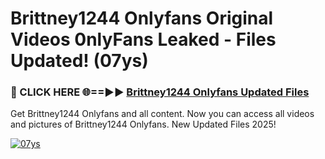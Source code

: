 # Brittney1244 Onlyfans Original Videos 0nlyFans Leaked - Files Updated! (07ys)

<h3>🔴 CLICK HERE 🌐==►► <a href="https://tinyurl.com/ehrbuxhb" rel="nofollow">Brittney1244 Onlyfans Updated Files</a></h3>

Get Brittney1244 Onlyfans and all content. Now you can access all videos and pictures of Brittney1244 Onlyfans. New Updated Files 2025!

[![07ys](https://i.imgur.com/lVYEuWS.gif)](https://tinyurl.com/ehrbuxhb)
